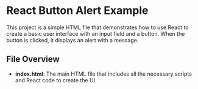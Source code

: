 # React Button Alert Example

This project is a simple HTML file that demonstrates how to use React to create a basic user interface with an input field and a button. When the button is clicked, it displays an alert with a message.

## File Overview

- **index.html**: The main HTML file that includes all the necessary scripts and React code to create the UI.
